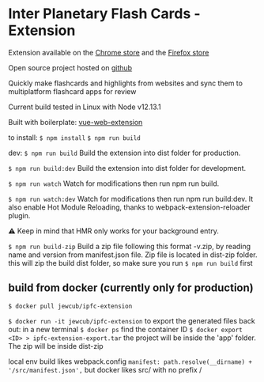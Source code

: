 # Inter Planetary Flash Cards - Extension

Extension available on the [Chrome store](https://chrome.google.com/webstore/detail/inter-planetary-flash-car/ffjpplmcceibehbaofplbmcldkmmhcob/related?hl=en-US) and the [Firefox store](https://addons.mozilla.org/en-US/firefox/addon/inter-planetary-flash-cards)

Open source project hosted on [github](https://github.com/IPFC/ipfc-extension)

Quickly make flashcards and highlights from websites and sync them to multiplatform flashcard apps for review

Current build tested in Linux with Node v12.13.1

Built with boilerplate: [vue-web-extension](https://github.com/Kocal/vue-web-extension)

to install:
`$ npm install`
`$ npm run build`

dev:
`$ npm run build`
Build the extension into dist folder for production.

`$ npm run build:dev`
Build the extension into dist folder for development.

`$ npm run watch`
Watch for modifications then run npm run build.

`$ npm run watch:dev`
Watch for modifications then run npm run build:dev.
It also enable Hot Module Reloading, thanks to webpack-extension-reloader plugin.

⚠️ Keep in mind that HMR only works for your background entry.

`$ npm run build-zip`
Build a zip file following this format <name>-v<version>.zip, by reading name and version from manifest.json file. Zip file is located in dist-zip folder.
this will zip the build dist folder, so make sure you run `$ npm run build` first

## build from docker (currently only for production)

`$ docker pull jewcub/ipfc-extension`

`$ docker run -it jewcub/ipfc-extension`
to export the generated files back out:
in a new terminal
`$ docker ps`
find the container ID
`$ docker export <ID> > ipfc-extension-export.tar`
the project will be inside the 'app' folder. The zip will be inside dist-zip

local env build likes webpack.config `manifest: path.resolve(__dirname) + '/src/manifest.json',` but docker likes src/ with no prefix /

